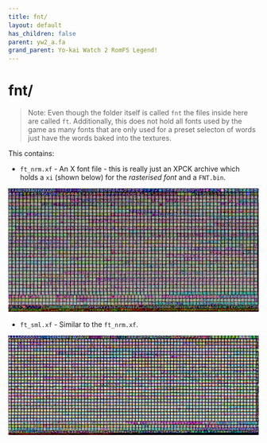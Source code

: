 ```yaml
---
title: fnt/
layout: default
has_children: false
parent: yw2_a.fa
grand_parent: Yo-kai Watch 2 RomFS Legend!
---
```

# fnt/
> Note: Even though the folder itself is called `fnt` the files inside here are called `ft`. Additionally, this does not hold all fonts used by the game as many fonts that are only used for a preset selecton of words just have the words baked into the textures.

This contains:
* `ft_nrm.xf` - An X font file - this is really just an XPCK archive which holds a `xi` (shown below) for the *rasterised font* and a `FNT.bin`. 

![ft_nrm.xf](ft_nrm.xf.png)
* `ft_sml.xf` - Similar to the `ft_nrm.xf`.

![ft_sml.xf](ft_sml.xf.png)
